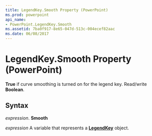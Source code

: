```yaml
---
title: LegendKey.Smooth Property (PowerPoint)
ms.prod: powerpoint
api_name:
- PowerPoint.LegendKey.Smooth
ms.assetid: 7ba0f917-8e65-047d-513c-004ecef82aac
ms.date: 06/08/2017
---
```



# LegendKey.Smooth Property (PowerPoint)

 **True** if curve smoothing is turned on for the legend key. Read/write **Boolean**.


## Syntax

 _expression_. **Smooth**

 _expression_ A variable that represents a **[LegendKey](PowerPoint.LegendKey.md)** object.


